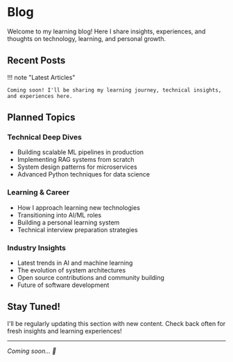 # Blog

Welcome to my learning blog! Here I share insights, experiences, and thoughts on technology, learning, and personal growth.

## Recent Posts

!!! note "Latest Articles"
    
    Coming soon! I'll be sharing my learning journey, technical insights, and experiences here.

## Planned Topics

### Technical Deep Dives
- Building scalable ML pipelines in production
- Implementing RAG systems from scratch  
- System design patterns for microservices
- Advanced Python techniques for data science

### Learning & Career
- How I approach learning new technologies
- Transitioning into AI/ML roles
- Building a personal learning system
- Technical interview preparation strategies

### Industry Insights
- Latest trends in AI and machine learning
- The evolution of system architectures
- Open source contributions and community building
- Future of software development

## Stay Tuned!

I'll be regularly updating this section with new content. Check back often for fresh insights and learning experiences!

---

*Coming soon... 📝*
